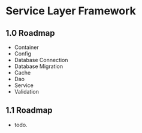 # Service Layer Framework

## 1.0 Roadmap

  * Container
  * Config
  * Database Connection
  * Database Migration
  * Cache
  * Dao
  * Service 
  * Validation

## 1.1 Roadmap
  
  * todo.